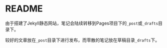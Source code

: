# README

由于搭建了Jekyll静态网站，笔记会陆续转移到Pages项目下的`_post`或`_drafts`目录下。

较好的文章放在`_post`目录下进行发布，而零散的笔记放在草稿目录`_drafts`下。
